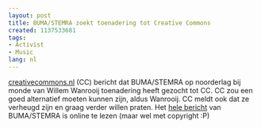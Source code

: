 ```yaml
---
layout: post
title: BUMA/STEMRA zoekt toenadering tot Creative Commons
created: 1137533681
tags:
- Activist
- Music
lang: nl
---
```

[creativecommons.nl](http://nl.creativecommons.org/nieuws/?p=94) (CC) bericht dat BUMA/STEMRA op noorderlag bij monde van Willem Wanrooij toenadering heeft gezocht tot CC. CC zou een goed alternatief moeten kunnen zijn, aldus Wanrooij. CC meldt ook dat ze verheugd zijn en graag verder willen praten. Het [hele bericht](http://www.bumastemra.nl/InterXtranet/content?hid_article_pos=1&hid_article_type=INFO&hid_res_id=283954&hid_article_archived=N&hid_res_type=M&hid_article_cat_path=Buma%2FStemra+lanceert+Flexibel+Collectief+Beheer) van BUMA/STEMRA is online te lezen (maar wel met copyright :P)

